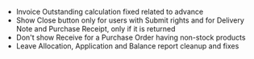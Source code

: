 - Invoice Outstanding calculation fixed related to advance
- Show Close button only for users with Submit rights and for Delivery Note and Purchase Receipt, only if it is returned
- Don't show Receive for a Purchase Order having non-stock products
- Leave Allocation, Application and Balance report cleanup and fixes